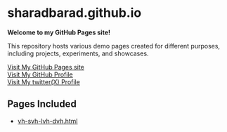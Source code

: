 # sharadbarad.github.io

**Welcome to my GitHub Pages site!**

This repository hosts various demo pages created for different purposes, including projects, experiments, and showcases. 

[Visit My GitHub Pages site](https://sharadbarad.github.io) <br>
[Visit My GitHub Profile](https://github.com/sharadbarad)    <br>
[Visit My twitter(X) Profile](https://x.com/sharad_barad)    <br>

## Pages Included
- [vh-svh-lvh-dvh.html](https://sharadbarad.github.io)
